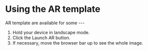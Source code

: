 # Using the AR template

AR template are available for some ---

1. Hold your device in landscape mode.
2. Click the Launch AR button.
3. If necessary, move the browser bar up to see the whole image.
